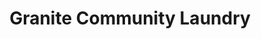 ---
title: "Granite Community Laundry"
url: /granite-falls/granite-community-laundry/
shop: Wäscherei
---